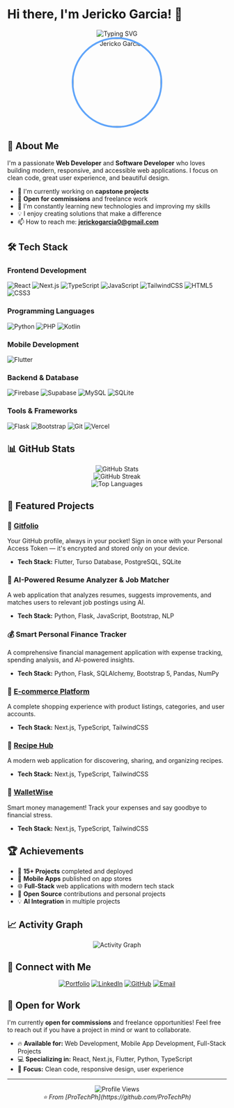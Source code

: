 # Hi there, I'm Jericko Garcia! 👋

<div align="center">
  <img src="https://readme-typing-svg.herokuapp.com?font=Fira+Code&size=30&duration=3000&pause=1000&color=60A5FA&center=true&vCenter=true&width=600&lines=Web+Developer;Software+Developer;UI%2FUX+Enthusiast;Full+Stack+Developer" alt="Typing SVG" />
</div>

<div align="center">
  <img src="https://github.com/ProTechPh/portfolio/blob/master/public/profile.png?raw=true" alt="Jericko Garcia" width="200" height="200" style="border-radius: 50%; border: 4px solid #60A5FA;" />
</div>

## 🚀 About Me

I'm a passionate **Web Developer** and **Software Developer** who loves building modern, responsive, and accessible web applications. I focus on clean code, great user experience, and beautiful design.

- 🔭 I'm currently working on **capstone projects**
- 💼 **Open for commissions** and freelance work
- 🌱 I'm constantly learning new technologies and improving my skills
- 💡 I enjoy creating solutions that make a difference
- 📫 How to reach me: **jerickogarcia0@gmail.com**

## 🛠️ Tech Stack

### Frontend Development
![React](https://img.shields.io/badge/React-20232A?style=for-the-badge&logo=react&logoColor=61DAFB)
![Next.js](https://img.shields.io/badge/Next.js-000000?style=for-the-badge&logo=next.js&logoColor=white)
![TypeScript](https://img.shields.io/badge/TypeScript-007ACC?style=for-the-badge&logo=typescript&logoColor=white)
![JavaScript](https://img.shields.io/badge/JavaScript-F7DF1E?style=for-the-badge&logo=javascript&logoColor=black)
![TailwindCSS](https://img.shields.io/badge/Tailwind_CSS-38B2AC?style=for-the-badge&logo=tailwind-css&logoColor=white)
![HTML5](https://img.shields.io/badge/HTML5-E34F26?style=for-the-badge&logo=html5&logoColor=white)
![CSS3](https://img.shields.io/badge/CSS3-1572B6?style=for-the-badge&logo=css3&logoColor=white)

### Programming Languages
![Python](https://img.shields.io/badge/Python-3776AB?style=for-the-badge&logo=python&logoColor=white)
![PHP](https://img.shields.io/badge/PHP-777BB4?style=for-the-badge&logo=php&logoColor=white)
![Kotlin](https://img.shields.io/badge/Kotlin-0095D5?style=for-the-badge&logo=kotlin&logoColor=white)

### Mobile Development
![Flutter](https://img.shields.io/badge/Flutter-02569B?style=for-the-badge&logo=flutter&logoColor=white)

### Backend & Database
![Firebase](https://img.shields.io/badge/Firebase-039BE5?style=for-the-badge&logo=Firebase&logoColor=white)
![Supabase](https://img.shields.io/badge/Supabase-3ECF8E?style=for-the-badge&logo=supabase&logoColor=white)
![MySQL](https://img.shields.io/badge/MySQL-00000F?style=for-the-badge&logo=mysql&logoColor=white)
![SQLite](https://img.shields.io/badge/SQLite-07405E?style=for-the-badge&logo=sqlite&logoColor=white)

### Tools & Frameworks
![Flask](https://img.shields.io/badge/Flask-000000?style=for-the-badge&logo=flask&logoColor=white)
![Bootstrap](https://img.shields.io/badge/Bootstrap-563D7C?style=for-the-badge&logo=bootstrap&logoColor=white)
![Git](https://img.shields.io/badge/Git-F05032?style=for-the-badge&logo=git&logoColor=white)
![Vercel](https://img.shields.io/badge/Vercel-000000?style=for-the-badge&logo=vercel&logoColor=white)

## 📊 GitHub Stats

<div align="center">
  <img src="https://github-readme-stats.vercel.app/api?username=ProTechPh&show_icons=true&theme=tokyonight&hide_border=true&count_private=true" alt="GitHub Stats" />
</div>

<div align="center">
  <img src="https://github-readme-streak-stats.herokuapp.com/?user=ProTechPh&theme=tokyonight&hide_border=true" alt="GitHub Streak" />
</div>

<div align="center">
  <img src="https://github-readme-stats.vercel.app/api/top-langs/?username=ProTechPh&layout=compact&theme=tokyonight&hide_border=true" alt="Top Languages" />
</div>

## 🚀 Featured Projects

### 📱 [Gitfolio](https://tinyurl.com/Gitfolio1)
Your GitHub profile, always in your pocket! Sign in once with your Personal Access Token — it's encrypted and stored only on your device.
- **Tech Stack:** Flutter, Turso Database, PostgreSQL, SQLite

### 📄 AI-Powered Resume Analyzer & Job Matcher
A web application that analyzes resumes, suggests improvements, and matches users to relevant job postings using AI.
- **Tech Stack:** Python, Flask, JavaScript, Bootstrap, NLP

### 💰 Smart Personal Finance Tracker
A comprehensive financial management application with expense tracking, spending analysis, and AI-powered insights.
- **Tech Stack:** Python, Flask, SQLAlchemy, Bootstrap 5, Pandas, NumPy

### 🛒 [E-commerce Platform](https://e-commerce-jericko12s-projects.vercel.app/)
A complete shopping experience with product listings, categories, and user accounts.
- **Tech Stack:** Next.js, TypeScript, TailwindCSS

### 🍳 [Recipe Hub](https://recipe-hub-jericko12s-projects.vercel.app/)
A modern web application for discovering, sharing, and organizing recipes.
- **Tech Stack:** Next.js, TypeScript, TailwindCSS

### 💸 [WalletWise](https://wallet-wise-rho.vercel.app/)
Smart money management! Track your expenses and say goodbye to financial stress.
- **Tech Stack:** Next.js, TypeScript, TailwindCSS

## 🏆 Achievements

- 🎯 **15+ Projects** completed and deployed
- 📱 **Mobile Apps** published on app stores
- 🌐 **Full-Stack** web applications with modern tech stack
- 🔧 **Open Source** contributions and personal projects
- 💡 **AI Integration** in multiple projects

## 📈 Activity Graph

<div align="center">
  <img src="https://github-readme-activity-graph.vercel.app/graph?username=ProTechPh&theme=tokyo-night&hide_border=true&area=true" alt="Activity Graph" />
</div>

## 🤝 Connect with Me

<div align="center">
  
[![Portfolio](https://img.shields.io/badge/Portfolio-000000?style=for-the-badge&logo=vercel&logoColor=white)](https://your-portfolio-url.com)
[![LinkedIn](https://img.shields.io/badge/LinkedIn-0077B5?style=for-the-badge&logo=linkedin&logoColor=white)](https://linkedin.com/in/jericko-garcia)
[![GitHub](https://img.shields.io/badge/GitHub-100000?style=for-the-badge&logo=github&logoColor=white)](https://github.com/ProTechPh)
[![Email](https://img.shields.io/badge/Email-D14836?style=for-the-badge&logo=gmail&logoColor=white)](mailto:jerickogarcia0@gmail.com)

</div>

## 💼 Open for Work

I'm currently **open for commissions** and freelance opportunities! Feel free to reach out if you have a project in mind or want to collaborate.

- 🔥 **Available for:** Web Development, Mobile App Development, Full-Stack Projects
- 💻 **Specializing in:** React, Next.js, Flutter, Python, TypeScript
- 🎯 **Focus:** Clean code, responsive design, user experience

---

<div align="center">
  <img src="https://komarev.com/ghpvc/?username=ProTechPh&color=60A5FA&style=for-the-badge" alt="Profile Views" />
</div>

<div align="center">
  <i>⭐️ From [ProTechPh](https://github.com/ProTechPh)</i>
</div>
